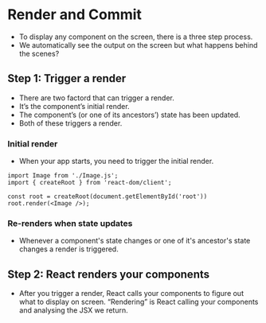 # Render and Commit

- To display any component on the screen, there is a three step process.
- We automatically see the output on the screen but what happens behind the scenes?


## Step 1: Trigger a render 

- There are two factord that can trigger a render.
- It’s the component’s initial render.
- The component’s (or one of its ancestors’) state has been updated.
- Both of these triggers a render.

### Initial render 

- When your app starts, you need to trigger the initial render.

```tsx
import Image from './Image.js';
import { createRoot } from 'react-dom/client';

const root = createRoot(document.getElementById('root'))
root.render(<Image />);
```

### Re-renders when state updates 

- Whenever a component's state changes or one of it's ancestor's state changes a render is triggered.

## Step 2: React renders your components 

- After you trigger a render, React calls your components to figure out what to display on screen. “Rendering” is React calling your components and analysing the JSX we return.
